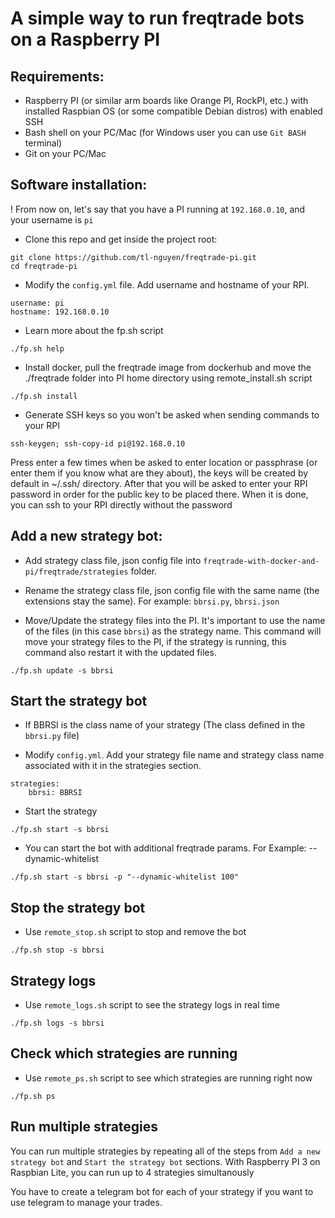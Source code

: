 # A simple way to run freqtrade bots on a Raspberry PI

## Requirements:
- Raspberry PI (or similar arm boards like Orange PI, RockPI, etc.) with installed Raspbian OS (or some compatible Debian distros) with enabled SSH
- Bash shell on your PC/Mac (for Windows user you can use `Git BASH` terminal)
- Git on your PC/Mac

## Software installation:
! From now on, let's say that you have a PI running at `192.168.0.10`, and your username is `pi`

- Clone this repo and get inside the project root:
```
git clone https://github.com/tl-nguyen/freqtrade-pi.git
cd freqtrade-pi
```

- Modify the `config.yml` file. Add username and hostname of your RPI.
```
username: pi
hostname: 192.168.0.10
```

- Learn more about the fp.sh script
```
./fp.sh help
```

- Install docker, pull the freqtrade image from dockerhub and move the ./freqtrade folder into PI home directory using remote_install.sh script
```
./fp.sh install
```

- Generate SSH keys so you won't be asked when sending commands to your RPI
```
ssh-keygen; ssh-copy-id pi@192.168.0.10
```
Press enter a few times when be asked to enter location or passphrase (or enter them if you know what are they about), the keys will be created by default in ~/.ssh/ directory. After that you will be asked to enter your RPI password in order for the public key to be placed there. When it is done, you can ssh to your RPI directly without the password

## Add a new strategy bot:
- Add strategy class file, json config file into `freqtrade-with-docker-and-pi/freqtrade/strategies` folder.

- Rename the strategy class file, json config file with the same name (the extensions stay the same). For example: `bbrsi.py`, `bbrsi.json`

- Move/Update the strategy files into the PI. It's important to use the name of the files (in this case `bbrsi`) as the strategy name. This command will move your strategy files to the PI, if the strategy is running, this command also restart it with the updated files.
```
./fp.sh update -s bbrsi
```

## Start the strategy bot
- If BBRSI is the class name of your strategy (The class defined in the `bbrsi.py` file)

- Modify `config.yml`. Add your strategy file name and strategy class name associated with it in the strategies section.
```
strategies:
    bbrsi: BBRSI
```

- Start the strategy
```
./fp.sh start -s bbrsi
```

- You can start the bot with additional freqtrade params. For Example: --dynamic-whitelist
```
./fp.sh start -s bbrsi -p "--dynamic-whitelist 100"
```

## Stop the strategy bot
- Use `remote_stop.sh` script to stop and remove the bot
```
./fp.sh stop -s bbrsi
```

## Strategy logs
- Use `remote_logs.sh` script to see the strategy logs in real time
```
./fp.sh logs -s bbrsi
```

## Check which strategies are running
- Use `remote_ps.sh` script to see which strategies are running right now
```
./fp.sh ps
```

## Run multiple strategies
You can run multiple strategies by repeating all of the steps from `Add a new strategy bot` and `Start the strategy bot` sections. With Raspberry PI 3 on Raspbian Lite, you can run up to 4 strategies simultanously

You have to create a telegram bot for each of your strategy if you want to use telegram to manage your trades.



